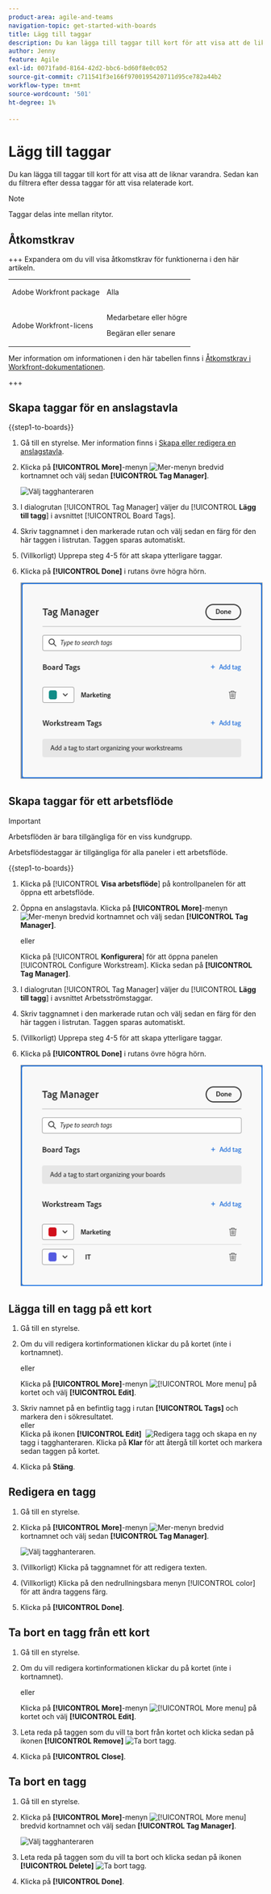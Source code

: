 ```yaml
---
product-area: agile-and-teams
navigation-topic: get-started-with-boards
title: Lägg till taggar
description: Du kan lägga till taggar till kort för att visa att de liknar varandra. Sedan kan du filtrera efter dessa taggar för att visa relaterade kort.
author: Jenny
feature: Agile
exl-id: 0071fa0d-8164-42d2-bbc6-bd60f8e0c052
source-git-commit: c711541f3e166f9700195420711d95ce782a44b2
workflow-type: tm+mt
source-wordcount: '501'
ht-degree: 1%

---
```


# Lägg till taggar

Du kan lägga till taggar till kort för att visa att de liknar varandra. Sedan kan du filtrera efter dessa taggar för att visa relaterade kort.

>[!NOTE]
>
>Taggar delas inte mellan ritytor.

## Åtkomstkrav

+++ Expandera om du vill visa åtkomstkrav för funktionerna i den här artikeln.

<table style="table-layout:auto"> 
 <col> 
 <col> 
 <tbody> 
  <tr> 
   <td role="rowheader">Adobe Workfront package</td> 
   <td> <p>Alla</p> </td> 
  </tr> 
  <tr> 
   <td role="rowheader">Adobe Workfront-licens</td> 
   <td> 
   <p>Medarbetare eller högre</p> 
   <p>Begäran eller senare</p>
   </td> 
  </tr> 
 </tbody> 
</table>

Mer information om informationen i den här tabellen finns i [Åtkomstkrav i Workfront-dokumentationen](/help/quicksilver/administration-and-setup/add-users/access-levels-and-object-permissions/access-level-requirements-in-documentation.md).

+++

## Skapa taggar för en anslagstavla

{{step1-to-boards}}

1. Gå till en styrelse. Mer information finns i [Skapa eller redigera en anslagstavla](../../agile/get-started-with-boards/create-edit-board.md).
1. Klicka på **[!UICONTROL More]**-menyn ![Mer-menyn](assets/more-icon-spectrum.png) bredvid kortnamnet och välj sedan **[!UICONTROL Tag Manager]**.

   ![Välj tagghanteraren](assets/boards-tagmanager-350x189.png)

1. I dialogrutan [!UICONTROL Tag Manager] väljer du [!UICONTROL **Lägg till tagg**] i avsnittet [!UICONTROL Board Tags].
1. Skriv taggnamnet i den markerade rutan och välj sedan en färg för den här taggen i listrutan. Taggen sparas automatiskt.
1. (Villkorligt) Upprepa steg 4-5 för att skapa ytterligare taggar.
1. Klicka på **[!UICONTROL Done]** i rutans övre högra hörn.

   ![Tagghanteraren](assets/tag-manager-2023.png)

## Skapa taggar för ett arbetsflöde

>[!IMPORTANT]
>
>Arbetsflöden är bara tillgängliga för en viss kundgrupp.

Arbetsflödestaggar är tillgängliga för alla paneler i ett arbetsflöde.

{{step1-to-boards}}

1. Klicka på [!UICONTROL **Visa arbetsflöde**] på kontrollpanelen för att öppna ett arbetsflöde.
1. Öppna en anslagstavla. Klicka på **[!UICONTROL More]**-menyn ![Mer-menyn](assets/more-icon-spectrum.png) bredvid kortnamnet och välj sedan **[!UICONTROL Tag Manager]**.

   eller

   Klicka på [!UICONTROL **Konfigurera**] för att öppna panelen [!UICONTROL Configure Workstream]. Klicka sedan på **[!UICONTROL Tag Manager]**.

1. I dialogrutan [!UICONTROL Tag Manager] väljer du [!UICONTROL **Lägg till tagg**] i avsnittet Arbetsströmstaggar.
1. Skriv taggnamnet i den markerade rutan och välj sedan en färg för den här taggen i listrutan. Taggen sparas automatiskt.
1. (Villkorligt) Upprepa steg 4-5 för att skapa ytterligare taggar.
1. Klicka på **[!UICONTROL Done]** i rutans övre högra hörn.

   ![Tagghanteraren](assets/tag-manager-workstreams.png)

## Lägga till en tagg på ett kort

1. Gå till en styrelse.
1. Om du vill redigera kortinformationen klickar du på kortet (inte i kortnamnet).

   eller

   Klicka på **[!UICONTROL More]**-menyn ![[!UICONTROL More menu]](assets/more-icon-spectrum.png) på kortet och välj **[!UICONTROL Edit]**.

1. Skriv namnet på en befintlig tagg i rutan **[!UICONTROL Tags]** och markera den i sökresultatet.\
   eller\
   Klicka på ikonen **[!UICONTROL Edit]** &#x200B; ![Redigera tagg](assets/boards-edittag-30x29.png) och skapa en ny tagg i tagghanteraren. Klicka på **Klar** för att återgå till kortet och markera sedan taggen på kortet.
1. Klicka på **Stäng**.

## Redigera en tagg

1. Gå till en styrelse.
1. Klicka på **[!UICONTROL More]**-menyn ![Mer-menyn](assets/more-icon-spectrum.png) bredvid kortnamnet och välj sedan **[!UICONTROL Tag Manager]**.

   ![Välj tagghanteraren.](assets/boards-tagmanager-350x189.png)

1. (Villkorligt) Klicka på taggnamnet för att redigera texten.
1. (Villkorligt) Klicka på den nedrullningsbara menyn [!UICONTROL color] för att ändra taggens färg.
1. Klicka på **[!UICONTROL Done]**.

## Ta bort en tagg från ett kort

1. Gå till en styrelse.
1. Om du vill redigera kortinformationen klickar du på kortet (inte i kortnamnet).

   eller

   Klicka på **[!UICONTROL More]**-menyn ![[!UICONTROL More menu]](assets/more-icon-spectrum.png) på kortet och välj **[!UICONTROL Edit]**.

1. Leta reda på taggen som du vill ta bort från kortet och klicka sedan på ikonen **[!UICONTROL Remove]** ![Ta bort tagg](assets/copy-of-boards-remove-30x23.png).
1. Klicka på **[!UICONTROL Close]**.

## Ta bort en tagg

1. Gå till en styrelse.
1. Klicka på **[!UICONTROL More]**-menyn ![[!UICONTROL More menu]](assets/more-icon-spectrum.png) bredvid kortnamnet och välj sedan **[!UICONTROL Tag Manager]**.

   ![Välj tagghanteraren](assets/boards-tagmanager-350x189.png)

1. Leta reda på taggen som du vill ta bort och klicka sedan på ikonen **[!UICONTROL Delete]** ![Ta bort tagg](assets/copy-of-boards-delete-30x27.png).
1. Klicka på **[!UICONTROL Done]**.
